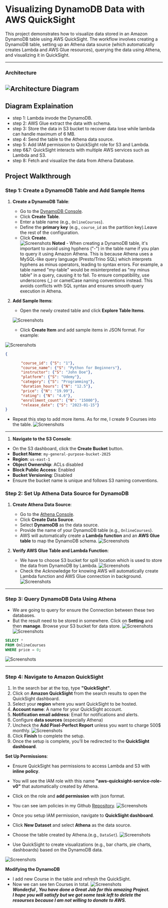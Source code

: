 
# Visualizing DynamoDB Data with AWS QuickSight

This project demonstrates how to visualize data stored in an Amazon DynamoDB table using AWS QuickSight. The workflow involves creating a DynamoDB table, setting up an Athena data source (which automatically creates Lambda and AWS Glue resources), querying the data using Athena, and visualizing it in QuickSight.

---

### **Architecture**
![Architecture Diagram](https://github.com/pyaesoekyaw/dynamodb-quicksigth-project/blob/main/screenshots/Architecture_Diagram.png)
---
## **Diagram Explaination**
- step 1: Lambda invode the DynamoDB.
- step 2: AWS Glue extract the data with schema.
- step 3: Store the data in S3 bucket to recover data lose while lambda can handle maximum of 6 MB.
- step 4: Send the table to the Athena data source.
- step 5: Add IAM permission to QuickSight role for S3 and Lambda.
- step 6&7: QuickSight interacts with multiple AWS services such as Lambda and S3.
- step 8: Fetch and visualize the data from Athena Database.
  
## **Project Walkthrough**
### **Step 1: Create a DynamoDB Table and Add Sample Items**
1. **Create a DynamoDB Table**:
   - Go to the [DynamoDB Console](https://console.aws.amazon.com/dynamodb).
   - Click **Create Table**.
   - Enter a table name (e.g., `OnlineCourses`).
   - Define the **primary key** (e.g., `course_id` as the partition key).Leave the rest of the configuration.
   - Click **Create**.<br>
  ![Screenshots](https://github.com/pyaesoekyaw/dynamodb-quicksigth-project/blob/main/screenshots/0000.png)
**Noted** - When creating a DynamoDB table, it's important to avoid using hyphens ("-") in the table name if you plan to query it using Amazon Athena. This is because Athena uses a MySQL-like query language (Presto/Trino SQL) which interprets hyphens as minus operators, leading to syntax errors. For example, a table named "my-table" would be misinterpreted as "my minus table" in a query, causing it to fail. To ensure compatibility, use underscores (_) or camelCase naming conventions instead. This avoids conflicts with SQL syntax and ensures smooth query execution in Athena.

2. **Add Sample Items**:
   - Open the newly created table and click **Explore Table Items**.
     
   ![Screenshots](https://github.com/pyaesoekyaw/dynamodb-quicksigth-project/blob/main/screenshots/0001.png)
   - Click **Create Item** and add sample items in JSON format. For example:
    
![Screenshots](https://github.com/pyaesoekyaw/dynamodb-quicksigth-project/blob/main/screenshots/0002.png) 
   
```json
{

       "course_id": {"S": "1"},
       "course_name": {"S": "Python for Beginners"},
       "instructor": {"S": "John Doe"},
       "platform": {"S": "Udemy"},
       "category": {"S": "Programming"},
       "duration_hours": {"N": "12.5"},
       "price": {"N": "19.99"},
       "rating": {"N": "4.6"},
       "enrollment_count": {"N": "15000"},
       "release_date": {"S": "2023-01-15"}
}
```
    
- Repeat this step to add more items. As for me, I create 9 Courses into the table.
 ![Screenshots](https://github.com/pyaesoekyaw/dynamodb-quicksigth-project/blob/main/screenshots/0003.png)
---
1. **Navigate to the S3 Console**:
- On the S3 dashboard, click the **Create Bucket** button.
- **Bucket Name**: `my-general-purpose-bucket-2025`
- **Region**: `us-east-1`
- **Object Ownership**: ACLs disabled
- **Block Public Access**: Enabled
- **Bucket Versioning**: Disabled
- Ensure the bucket name is unique and follows S3 naming conventions.

### **Step 2: Set Up Athena Data Source for DynamoDB**
1. **Create Athena Data Source**:
   - Go to the [Athena Console](https://console.aws.amazon.com/athena).
   - Click **Create Data Source**.
   - Select **DynamoDB** as the data source.
   - Provide the name of your DynamoDB table (e.g., `OnlineCourses`).
   - AWS will automatically create a **Lambda function** and an **AWS Glue table** to map the DynamoDB schema.
    ![Screenshots](https://github.com/pyaesoekyaw/dynamodb-quicksigth-project/blob/main/screenshots/0004.png)

2. **Verify AWS Glue Table and Lambda Function**:
   - We have to choose S3 bucket for spill location which is used to store the data from DynamoDB by Lambda.
 ![Screenshots](https://github.com/pyaesoekyaw/dynamodb-quicksigth-project/blob/main/screenshots/0005.png)
   - Check the Acknowledge for knowing AWS will automatically create Lambda function and AWS Glue connection in background.
 ![Screenshots](https://github.com/pyaesoekyaw/dynamodb-quicksigth-project/blob/main/screenshots/0006.png)
---
### **Step 3: Query DynamoDB Data Using Athena**
- We are going to query for ensure the Connection between these two databases.
- But the result need to be stored in somewhere. Click on **Setting** and then **manage**. Browse your S3 bucket for data store.
 ![Screenshots](https://github.com/pyaesoekyaw/dynamodb-quicksigth-project/blob/main/screenshots/0007.png)
  ![Screenshots](https://github.com/pyaesoekyaw/dynamodb-quicksigth-project/blob/main/screenshots/0008.png)
```sql
SELECT * 
FROM OnlineCourses 
WHERE price = 0;
```
  ![Screenshots](https://github.com/pyaesoekyaw/dynamodb-quicksigth-project/blob/main/screenshots/0010.png)

---
### Step 4: Navigate to Amazon QuickSight
1. In the search bar at the top, type **"QuickSight"**.
2. Click on **Amazon QuickSight** from the search results to open the QuickSight dashboard.
3. Select your **region** where you want QuickSight to be hosted.
4. **Account name**: A name for your QuickSight account.
5. **Notification email address**: Email for notifications and alerts.
6. Configure **data sources** (especially Athena)
7. Uncheck the **Add Pixel-Perfect Report** unless you want to charge 500$ monthly. 
  ![Screenshots](https://github.com/pyaesoekyaw/dynamodb-quicksigth-project/blob/main/screenshots/0011.png)
4. Click **Finish** to complete the setup.
1. Once the setup is complete, you’ll be redirected to the **QuickSight dashboard**. <br>

**Set Up Permissions**:

- Ensure QuickSight has permissions to access Lambda and S3 with **inline policy**.
- You will see the IAM role with this name **"aws-quicksight-service-role-v0"** that automatically created by Athena.
- Click on the role and **add permission** with json format.
- You can see iam policies in my Github [Repository](https://github.com/pyaesoekyaw/dynamodb-quicksigth-project/tree/main/iam_policies).
 ![Screenshots](https://github.com/pyaesoekyaw/dynamodb-quicksigth-project/blob/main/screenshots/0012.png)

- Once you setup IAM permission, navigate to **QuickSight dashboard**.
- Click **New Dataset** and select **Athena** as the data source.
- Choose the table created by Athena.(e.g., `DataSet`).
![Screenshots](https://github.com/pyaesoekyaw/dynamodb-quicksigth-project/blob/main/screenshots/0013.png)
- Use QuickSight to create visualizations (e.g., bar charts, pie charts, dashboards) based on the DynamoDB data.
  
![Screenshots](https://github.com/pyaesoekyaw/dynamodb-quicksigth-project/blob/main/screenshots/0014.png)

**Modifying the DynamoDB**

- I add new Course in the table and refresh the QuickSight.
- Now we can see ten Courses in total.
![Screenshots](https://github.com/pyaesoekyaw/dynamodb-quicksigth-project/blob/main/screenshots/0015.png)<br>
***Wonderful , You have done a Great Job for this amazing Project.***
  <br>
***I hope you will satisfy but we got some task left to delete the resourses because I am not willing to donate to AWS.***
